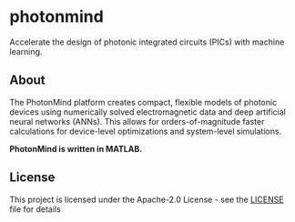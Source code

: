 # photonmind
Accelerate the design of photonic integrated circuits (PICs) with machine learning.

## About
The PhotonMind platform creates compact, flexible models of photonic devices using numerically solved electromagnetic data and deep artificial neural networks (ANNs). This allows for orders-of-magnitude faster calculations for device-level optimizations and system-level simulations.

**PhotonMind is written in MATLAB.**

## License
This project is licensed under the Apache-2.0 License - see the [LICENSE](LICENSE) file for details
